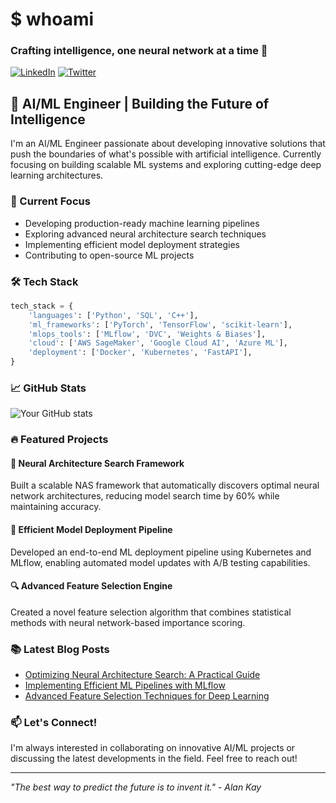 # $ whoami
### Crafting intelligence, one neural network at a time 🧠

[![LinkedIn](https://img.shields.io/badge/LinkedIn-0077B5?style=for-the-badge&logo=linkedin&logoColor=white)](https://www.linkedin.com/in/zain-ahmed-590795228/)
[![Twitter](https://img.shields.io/badge/Twitter-1DA1F2?style=for-the-badge&logo=twitter&logoColor=white)](your-twitter-url)

## 🚀 AI/ML Engineer | Building the Future of Intelligence

I'm an AI/ML Engineer passionate about developing innovative solutions that push the boundaries of what's possible with artificial intelligence. Currently focusing on building scalable ML systems and exploring cutting-edge deep learning architectures.

### 🔭 Current Focus

- Developing production-ready machine learning pipelines
- Exploring advanced neural architecture search techniques
- Implementing efficient model deployment strategies
- Contributing to open-source ML projects

### 🛠️ Tech Stack

```python
tech_stack = {
    'languages': ['Python', 'SQL', 'C++'],
    'ml_frameworks': ['PyTorch', 'TensorFlow', 'scikit-learn'],
    'mlops_tools': ['MLflow', 'DVC', 'Weights & Biases'],
    'cloud': ['AWS SageMaker', 'Google Cloud AI', 'Azure ML'],
    'deployment': ['Docker', 'Kubernetes', 'FastAPI'],
}
```

### 📈 GitHub Stats

![Your GitHub stats](https://github-readme-stats.vercel.app/api?username=x-eyn&show_icons=true&theme=radical&count_private=true)

### 🔥 Featured Projects

#### 🧠 Neural Architecture Search Framework
Built a scalable NAS framework that automatically discovers optimal neural network architectures, reducing model search time by 60% while maintaining accuracy.

#### 🎯 Efficient Model Deployment Pipeline
Developed an end-to-end ML deployment pipeline using Kubernetes and MLflow, enabling automated model updates with A/B testing capabilities.

#### 🔍 Advanced Feature Selection Engine
Created a novel feature selection algorithm that combines statistical methods with neural network-based importance scoring.

### 📚 Latest Blog Posts

- [Optimizing Neural Architecture Search: A Practical Guide](your-blog-url)
- [Implementing Efficient ML Pipelines with MLflow](your-blog-url)
- [Advanced Feature Selection Techniques for Deep Learning](your-blog-url)

### 📫 Let's Connect!

I'm always interested in collaborating on innovative AI/ML projects or discussing the latest developments in the field. Feel free to reach out!

---
*"The best way to predict the future is to invent it." - Alan Kay*